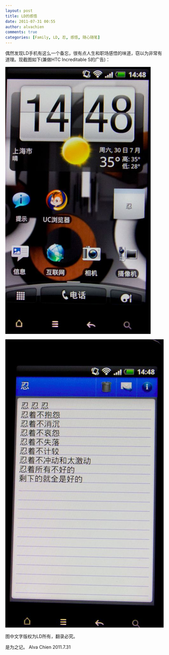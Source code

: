 ```yaml
---
layout: post
title: LD的感悟
date: 2011-07-31 00:55
author: alvachien
comments: true
categories: [Family, LD, 忍, 感悟, 随心随笔]
---
```

偶然发现LD手机有这么一个备忘，很有点人生和职场感悟的味道，窃以为非常有道理。现截图如下(兼做HTC Increditable S的广告)：

![桌面](/assets/uploads/2011/07/P1.jpg)

![全文](/assets/uploads/2011/07/P2.jpg)

图中文字版权为LD所有，翻录必究。

是为之记。
Alva Chien
2011.7.31
